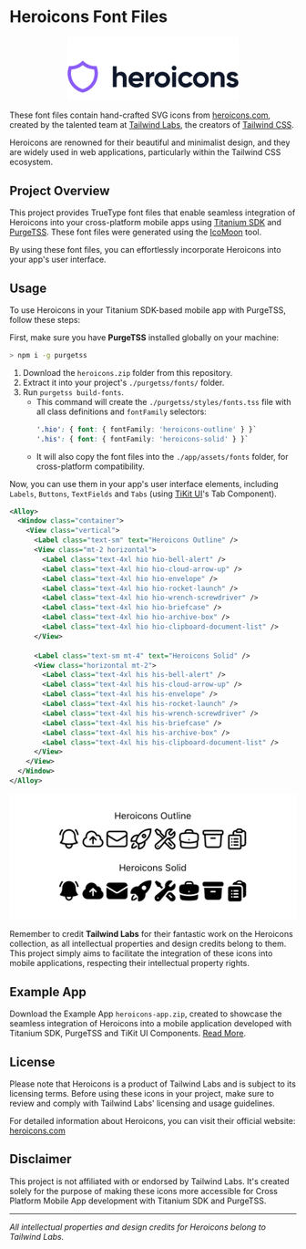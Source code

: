 # Heroicons Font Files

<p align="center">
  <a href="https://heroicons.com/" target="_blank">
    <img src="./images/logo-light.svg" alt="Heroicons Logo" width="300">
  </a>
</p>

These font files contain hand-crafted SVG icons from [heroicons.com](https://heroicons.com), created by the talented team at [Tailwind Labs](https://github.com/tailwindlabs), the creators of [Tailwind CSS](https://tailwindcss.com).

Heroicons are renowned for their beautiful and minimalist design, and they are widely used in web applications, particularly within the Tailwind CSS ecosystem.

## Project Overview

This project provides TrueType font files that enable seamless integration of Heroicons into your cross-platform mobile apps using [Titanium SDK](https://titaniumsdk.com) and [PurgeTSS](https://purgetss.com). These font files were generated using the [IcoMoon](https://icomoon.io/) tool.

By using these font files, you can effortlessly incorporate Heroicons into your app's user interface.

## Usage

To use Heroicons in your Titanium SDK-based mobile app with PurgeTSS, follow these steps:

First, make sure you have **PurgeTSS** installed globally on your machine:

```bash
> npm i -g purgetss
```

1. Download the `heroicons.zip` folder from this repository.
2. Extract it into your project's `./purgetss/fonts/` folder.
3. Run `purgetss build-fonts`.
   - This command will create the `./purgetss/styles/fonts.tss` file with all class definitions and `fontFamily` selectors:
      ```scss
      '.hio': { font: { fontFamily: 'heroicons-outline' } }`
      '.his': { font: { fontFamily: 'heroicons-solid' } }`
      ```
   - It will also copy the font files into the `./app/assets/fonts` folder, for cross-platform compatibility.

Now, you can use them in your app's user interface elements, including `Labels`, `Buttons`, `TextFields` and `Tabs` (using [TiKit UI](https://purgetss.com/tikit#tabs)'s Tab Component).

```xml
<Alloy>
  <Window class="container">
    <View class="vertical">
      <Label class="text-sm" text="Heroicons Outline" />
      <View class="mt-2 horizontal">
        <Label class="text-4xl hio hio-bell-alert" />
        <Label class="text-4xl hio hio-cloud-arrow-up" />
        <Label class="text-4xl hio hio-envelope" />
        <Label class="text-4xl hio hio-rocket-launch" />
        <Label class="text-4xl hio hio-wrench-screwdriver" />
        <Label class="text-4xl hio hio-briefcase" />
        <Label class="text-4xl hio hio-archive-box" />
        <Label class="text-4xl hio hio-clipboard-document-list" />
      </View>

      <Label class="text-sm mt-4" text="Heroicons Solid" />
      <View class="horizontal mt-2">
        <Label class="text-4xl his his-bell-alert" />
        <Label class="text-4xl his his-cloud-arrow-up" />
        <Label class="text-4xl his his-envelope" />
        <Label class="text-4xl his his-rocket-launch" />
        <Label class="text-4xl his his-wrench-screwdriver" />
        <Label class="text-4xl his his-briefcase" />
        <Label class="text-4xl his his-archive-box" />
        <Label class="text-4xl his his-clipboard-document-list" />
      </View>
    </View>
  </Window>
</Alloy>
```

<p align="center">
  <img src="./images/icons.png" alt="Heroicons" width="600">
</p>

Remember to credit **Tailwind Labs** for their fantastic work on the Heroicons collection, as all intellectual properties and design credits belong to them. This project simply aims to facilitate the integration of these icons into mobile applications, respecting their intellectual property rights.

## Example App
Download the Example App `heroicons-app.zip`, created to showcase the seamless integration of Heroicons into a mobile application developed with Titanium SDK, PurgeTSS and TiKit UI Components. [Read More](./heroicons-app/README.md).

## License

Please note that Heroicons is a product of Tailwind Labs and is subject to its licensing terms. Before using these icons in your project, make sure to review and comply with Tailwind Labs' licensing and usage guidelines.

For detailed information about Heroicons, you can visit their official website: [heroicons.com](https://heroicons.com/)

## Disclaimer

This project is not affiliated with or endorsed by Tailwind Labs. It's created solely for the purpose of making these icons more accessible for Cross Platform Mobile App development with Titanium SDK and PurgeTSS.

---

*All intellectual properties and design credits for Heroicons belong to Tailwind Labs.*
